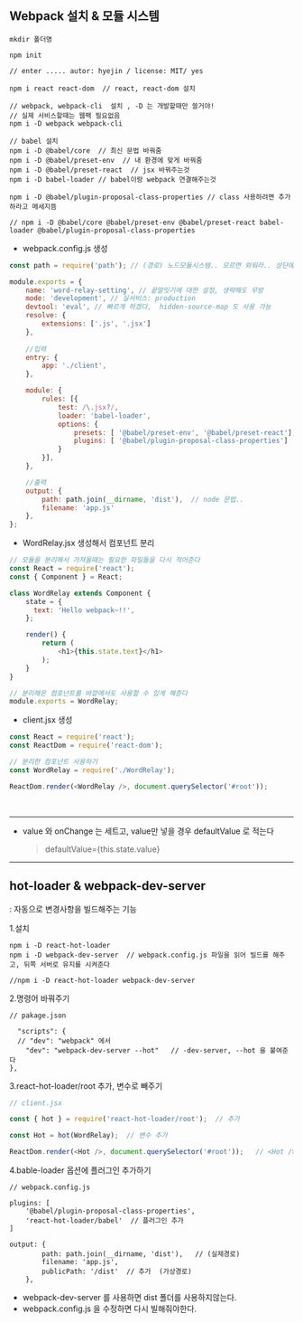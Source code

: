 ## Webpack 설치 & 모듈 시스템

```
mkdir 폴더명

npm init

// enter ..... autor: hyejin / license: MIT/ yes

npm i react react-dom  // react, react-dom 설치

// webpack, webpack-cli  설치 , -D 는 개발할때만 쓸거야!
// 실제 서비스할때는 웹팩 필요없음
npm i -D webpack webpack-cli  

// babel 설치
npm i -D @babel/core  // 최신 문법 바꿔줌
npm i -D @babel/preset-env  // 내 환경에 맞게 바꿔줌
npm i -D @babel/preset-react  // jsx 바꿔주는것
npm i -D babel-loader // babel이랑 webpack 연결해주는것

npm i -D @babel/plugin-proposal-class-properties // class 사용하려면 추가하라고 메세지뜸

// npm i -D @babel/core @babel/preset-env @babel/preset-react babel-loader @babel/plugin-proposal-class-properties
```

- webpack.config.js  생성

```js
const path = require('path'); // (경로) 노드모듈시스템.. 모르면 외워라.. 상단에 스크립트 불러오는거임

module.exports = {
    name: 'word-relay-setting', // 끝말잇기에 대한 설정, 생략해도 무방
    mode: 'development', // 실서비스: production
    devtool: 'eval', // 빠르게 하겠다,  hidden-source-map 도 사용 가능
    resolve: {
        extensions: ['.js', '.jsx']
    },
    
    //입력
    entry: {
        app: './client',
    },

    module: {
        rules: [{
            test: /\.jsx?/,
            loader: 'babel-loader',
            options: {
                presets: [ '@babel/preset-env', '@babel/preset-react'],
                plugins: [ '@babel/plugin-proposal-class-properties']
            }
        }],
    },

    //출력
    output: { 
        path: path.join(__dirname, 'dist'),  // node 문법..
        filename: 'app.js'
    },
};
```

- WordRelay.jsx 생성해서 컴포넌트 분리

```js
// 모듈을 분리해서 가져올때는 필요한 파일들을 다시 적어준다
const React = require('react');
const { Component } = React;

class WordRelay extends Component {
    state = {
      text: 'Hello webpack~!!',
    };

    render() {
        return (
            <h1>{this.state.text}</h1>
        );
    }
}

// 분리해온 컴포넌트를 바깥에서도 사용할 수 있게 해준다
module.exports = WordRelay;
```

- client.jsx 생성

```js
const React = require('react');
const ReactDom = require('react-dom');

// 분리한 컴포넌트 사용하기
const WordRelay = require('./WordRelay');

ReactDom.render(<WordRelay />, document.querySelector('#root'));
```


<br>

---

- value 와 onChange 는 세트고, value만 넣을 경우 defaultValue 로 적는다
	> defaultValue={this.state.value}

--- 


## hot-loader & webpack-dev-server
: 자동으로 변경사항을 빌드해주는 기능

1.설치

```
npm i -D react-hot-loader
npm i -D webpack-dev-server  // webpack.config.js 파일을 읽어 빌드를 해주고, 뒤쪽 서버로 유지를 시켜준다

//npm i -D react-hot-loader webpack-dev-server
```
2.명령어 바꿔주기

```
// pakage.json 

  "scripts": {
  // "dev": "webpack" 에서
    "dev": "webpack-dev-server --hot"   // -dev-server, --hot 을 붙여준다
},
```

3.react-hot-loader/root 추가, 변수로 빼주기

```js
// client.jsx

const { hot } = require('react-hot-loader/root');  // 추가

const Hot = hot(WordRelay);  // 변수 추가

ReactDom.render(<Hot />, document.querySelector('#root'));   // <Hot /> 을 변수로 빼줌
```

4.bable-loader 옵션에 플러그인 추가하기

```
// webpack.config.js

plugins: [ 
	'@babel/plugin-proposal-class-properties',
	'react-hot-loader/babel'  // 플러그인 추가
]

output: { 
        path: path.join(__dirname, 'dist'),   // (실제경로)
        filename: 'app.js',
        publicPath: '/dist'  // 추가  (가상경로)
    },
 ```
 - webpack-dev-server 를 사용하면 dist 폴더를 사용하지않는다.  
 - webpack.config.js 을 수정하면 다시 빌해줘야한다.
 
